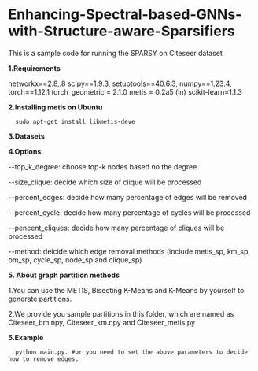 # Enhancing-Spectral-based-GNNs-with-Structure-aware-Sparsifiers


This is a sample code for running the SPARSY on Citeseer dataset

**1.Requirements**

networkx==2.8,.8
scipy==1.9.3,
setuptools==40.6.3,
numpy==1.23.4,
torch==1.12.1
torch_geometric = 2.1.0
metis = 0.2a5 (in)
scikit-learn=1.1.3

**2.Installing metis on Ubuntu**

      sudo apt-get install libmetis-deve

**3.Datasets**

**4.Options**

--top_k_degree:      choose top-k nodes based no the degree

--size_clique:       decide which size of clique will be processed

--percent_edges:     decide how many percentage of edges will be removed

--percent_cycle:    decide how many percentage of cycles will be processed

--pencent_cliques:   decide how many percentage of cliques will be processed

--method:    deicide which edge removal methods (include metis_sp, km_sp, bm_sp, cycle_sp, node_sp and clique_sp)
 
**5. About graph partition methods**

1.You can use the METIS, Bisecting K-Means and K-Means by yourself to generate partitions.

2.We provide you sample partitions in this folder, which are named as Citeseer_bm.npy, Citeseer_km.npy and Citeseer_metis.py

**5.Example**
  	
      python main.py. #or you need to set the above parameters to decide how to remove edges. 
